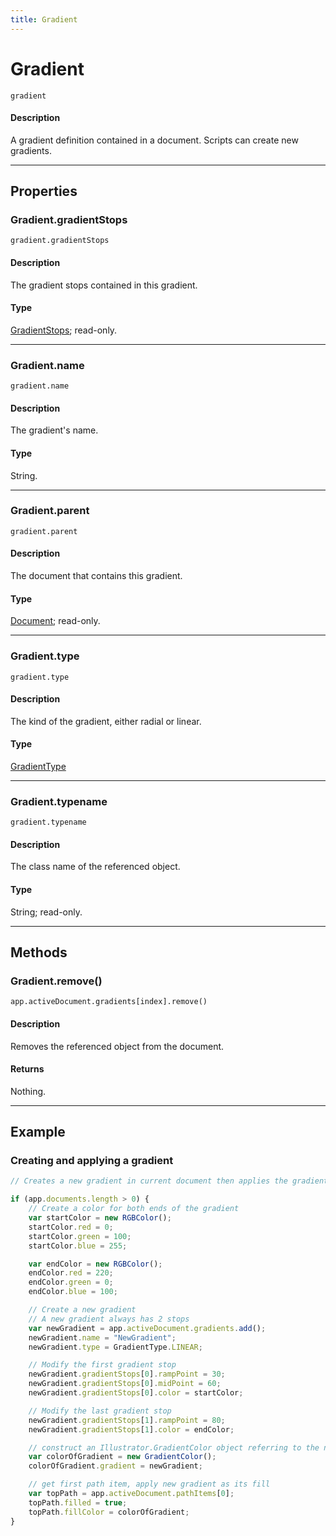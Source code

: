 ```yaml
---
title: Gradient
---
```

# Gradient

`gradient`

#### Description

A gradient definition contained in a document. Scripts can create new gradients.

---

## Properties

### Gradient.gradientStops

`gradient.gradientStops`

#### Description

The gradient stops contained in this gradient.

#### Type

[GradientStops](.././GradientStops); read-only.

---

### Gradient.name

`gradient.name`

#### Description

The gradient's name.

#### Type

String.

---

### Gradient.parent

`gradient.parent`

#### Description

The document that contains this gradient.

#### Type

[Document](.././Document); read-only.

---

### Gradient.type

`gradient.type`

#### Description

The kind of the gradient, either radial or linear.

#### Type

[GradientType](../scripting-constants#gradienttype)

---

### Gradient.typename

`gradient.typename`

#### Description

The class name of the referenced object.

#### Type

String; read-only.

---

## Methods

### Gradient.remove()

`app.activeDocument.gradients[index].remove()`

#### Description

Removes the referenced object from the document.

#### Returns

Nothing.

---

## Example

### Creating and applying a gradient

```javascript
// Creates a new gradient in current document then applies the gradient to the frontmost path item

if (app.documents.length > 0) {
    // Create a color for both ends of the gradient
    var startColor = new RGBColor();
    startColor.red = 0;
    startColor.green = 100;
    startColor.blue = 255;

    var endColor = new RGBColor();
    endColor.red = 220;
    endColor.green = 0;
    endColor.blue = 100;

    // Create a new gradient
    // A new gradient always has 2 stops
    var newGradient = app.activeDocument.gradients.add();
    newGradient.name = "NewGradient";
    newGradient.type = GradientType.LINEAR;

    // Modify the first gradient stop
    newGradient.gradientStops[0].rampPoint = 30;
    newGradient.gradientStops[0].midPoint = 60;
    newGradient.gradientStops[0].color = startColor;

    // Modify the last gradient stop
    newGradient.gradientStops[1].rampPoint = 80;
    newGradient.gradientStops[1].color = endColor;

    // construct an Illustrator.GradientColor object referring to the newly created gradient
    var colorOfGradient = new GradientColor();
    colorOfGradient.gradient = newGradient;

    // get first path item, apply new gradient as its fill
    var topPath = app.activeDocument.pathItems[0];
    topPath.filled = true;
    topPath.fillColor = colorOfGradient;
}
```
